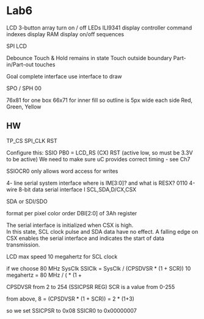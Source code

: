 # Lab6

LCD 3-button array turn on / off LEDs
ILI9341
  display controller
  command indexes
  display RAM
  display on/off sequences

SPI
LCD

Debounce
Touch & Hold remains in state
Touch outside boundary
Part-in/Part-out touches

Goal
complete interface
use interface to draw

SPO / SPH
00


76x81 for one box
66x71 for inner fill
so outline is 5px wide each side
Red, Green, Yellow


HW
------------------
TP_CS
SPI_CLK
RST

Configure this:
SSIO
PB0  = LCD_RS  (CX)
RST  (active low, so must be 3.3V to be active)
We need to make sure uC provides correct timing - see Ch7

SSIOCR0 only allows word access for writes

4- line serial system interface
where is IM[3:0]? and what is RESX?
0110  4-wire 8-bit data serial interface I
SCL,SDA,D/CX,CSX

SDA or SDI/SDO 

format per pixel color order DBI[2:0] of 3Ah register


The serial interface is initialized when CSX is high.  
In this state, SCL clock pulse and SDA data have no effect. A falling edge on
CSX enables the serial interface and indicates the start of data transmission.



LCD max speed
10 megahertz  for SCL clock

if we choose 80 MHz SysClk
SSIClk = SysClk / (CPSDVSR * (1 + SCR))
10 megahertz = 80 MHz / (   * (1 + 

CPSDVSR from 2 to 254   (SSICPSR REG)
SCR is a value from 0-255

from above,
8 = (CPSDVSR * (1 + SCR))
  = 2 * (1+3)

so we set 
SSICPSR to 0x08
SSICR0 to 0x00000007
